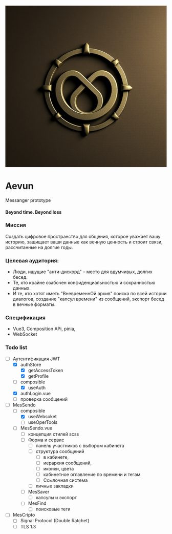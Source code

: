 ![Эвум](public/Aevum-1.png)
# Aevun
Messanger prototype

#### Beyond time. Beyond loss

### Миссия
Создать цифровое пространство для общения, которое уважает вашу историю, защищает ваши данные как вечную ценность и строит связи, рассчитанные на долгие годы.

### Целевая аудитория:
- Люди, ищущие "анти-дискорд" – место для вдумчивых, долгих бесед.
- Те, кто крайне озабочен конфиденциальностью и сохранностью данных.
- И те, кто хотят иметь "ВневременнОй архив" поиска по всей истории диалогов, создание "капсул времени" из сообщений, экспорт бесед в вечные форматы.

### Спецификация
- Vue3, Composition APi, pinia,
- WebSocket

### Todo list

- [ ] Аутентификация JWT
    - [x] authStore
        - [x] getAccessToken
        - [x] getProfile
    - [ ] composible
        - [x] useAuth
    - [x] authLogin.vue
    - [ ] проверка сообщений
- [ ] MesSendo
    - [ ] composible
        - [x] useWebsoket
        - [ ] useOperTools
    - [ ] MesSendo.vue
        - [ ] концепция стилей scss
        - [ ] Форма и сервис
            - [ ] панель участников с выбором кабинета
            - [ ] структура сообщений
                - [ ] в кабинете,
                - [ ] иерархия сообщений,
                - [ ] иконки, цвета
                - [ ] кабинетное оглавление по времени и тегам
                - [ ] Ссылочная система
            - [ ] личные закладки
        - [ ] MesSaver
            - [ ] капсулы и экспорт
        - [ ] MesFind
            - [ ] поисковые теги
- [ ] MesCripto
    - [ ] Signal Protocol (Double Ratchet)
    - [ ] TLS 1.3
